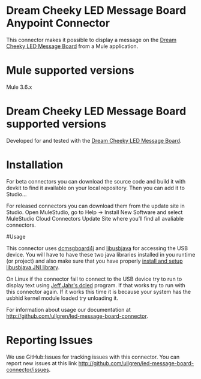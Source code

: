 # Dream Cheeky LED Message Board Anypoint Connector

This connector makes it possible to display a message on the [Dream Cheeky LED Message Board](http://dreamcheeky.com/led-message-board) from a Mule application.

# Mule supported versions

Mule 3.6.x

# Dream Cheeky LED Message Board supported versions

Developed for and tested with the [Dream Cheeky LED Message Board](http://dreamcheeky.com/led-message-board).


# Installation 
For beta connectors you can download the source code and build it with devkit to find it available on your local repository. Then you can add it to Studio…<TBD>

For released connectors you can download them from the update site in Studio. 
Open MuleStudio, go to Help → Install New Software and select MuleStudio Cloud Connectors Update Site where you’ll find all avaliable connectors.

#Usage

This connector uses [dcmsgboard4j](https://github.com/ullgren/dcmsgboard4j) and [libusbjava](http://libusbjava.sourceforge.net/wp/) for accessing the USB device.
You will have to have these two java libraries installed in you runtime (or project) and also make sure that you have properly [install and setup libusbjava JNI library](http://libusbjava.sourceforge.net/wp/?page_id=8).

On Linux if the connector fail to connect to the USB device try to run to display text using [Jeff Jahr's dcled](http://www.last-outpost.com/~malakai/dcled/) program. If that works try to run with this connector again. If it works this time it is because your system has the usbhid kernel module loaded try unloading it.

For information about usage our documentation at http://github.com/ullgren/led-message-board-connector.

# Reporting Issues

We use GitHub:Issues for tracking issues with this connector. You can report new issues at this link http://github.com/ullgren/led-message-board-connector/issues.
